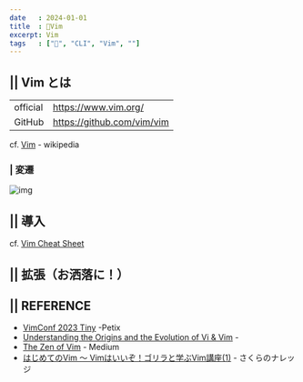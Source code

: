 ```yaml
---
date   : 2024-01-01
title  : 📗Vim 
excerpt: Vim
tags   : ["📗", "CLI", "Vim", ""]
---
```


## || Vim とは

|||
|:-|:-|
|official|https://www.vim.org/|
|GitHub|https://github.com/vim/vim|


cf. [Vim](https://ja.wikipedia.org/wiki/Vim) - wikipedia

### | 変遷
![img](https://pikuma.com/images/blog/origins-of-vim-text-editor/20-years-of-vim.png)


## || 導入 


cf. [Vim Cheat Sheet](https://vim.rtorr.com/)

## || 拡張（お洒落に！）


## || REFERENCE
- [VimConf 2023 Tiny](https://vimconf2023-ticket.peatix.com/) -Petix
- [Understanding the Origins and the Evolution of Vi & Vim](https://pikuma.com/blog/origins-of-vim-text-editor) - 
- [The Zen of Vim](https://medium.com/@gilbenherut/the-zen-of-vim-a44082fb8115) - Medium
- [はじめてのVim 〜 Vimはいいぞ！ゴリラと学ぶVim講座(1)](https://knowledge.sakura.ad.jp/21687/) - さくらのナレッジ